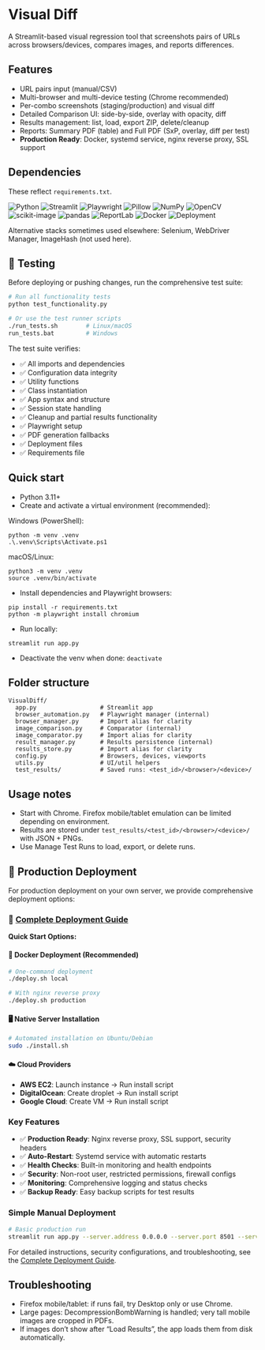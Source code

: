 # Visual Diff

A Streamlit-based visual regression tool that screenshots pairs of URLs across browsers/devices, compares images, and reports differences.

## Features

- URL pairs input (manual/CSV)
- Multi-browser and multi-device testing (Chrome recommended)
- Per-combo screenshots (staging/production) and visual diff
- Detailed Comparison UI: side-by-side, overlay with opacity, diff
- Results management: list, load, export ZIP, delete/cleanup
- Reports: Summary PDF (table) and Full PDF (SxP, overlay, diff per test)
- **Production Ready**: Docker, systemd service, nginx reverse proxy, SSL support

## Dependencies

These reflect `requirements.txt`.

![Python](https://img.shields.io/badge/Python-3.11%2B-blue)
![Streamlit](https://img.shields.io/badge/Streamlit-1.49%2B-ff4b4b?logo=streamlit)
![Playwright](https://img.shields.io/badge/Playwright-1.55%2B-brightgreen)
![Pillow](https://img.shields.io/badge/Pillow-11.3%2B-9cf)
![NumPy](https://img.shields.io/badge/NumPy-2.3%2B-013243?logo=numpy&logoColor=white)
![OpenCV](https://img.shields.io/badge/OpenCV-4.11%2B-5C3EE8?logo=opencv&logoColor=white)
![scikit-image](https://img.shields.io/badge/scikit--image-0.25%2B-F7931E)
![pandas](https://img.shields.io/badge/pandas-2.3%2B-150458?logo=pandas&logoColor=white)
![ReportLab](https://img.shields.io/badge/ReportLab-4.1%2B-6aa84f)
![Docker](https://img.shields.io/badge/Docker-Ready-2496ED?logo=docker&logoColor=white)
![Deployment](https://img.shields.io/badge/Deployment-Production%20Ready-28a745)

Alternative stacks sometimes used elsewhere: Selenium, WebDriver Manager, ImageHash (not used here).

## 🧪 Testing

Before deploying or pushing changes, run the comprehensive test suite:

```bash
# Run all functionality tests
python test_functionality.py

# Or use the test runner scripts
./run_tests.sh        # Linux/macOS
run_tests.bat         # Windows
```

The test suite verifies:
- ✅ All imports and dependencies
- ✅ Configuration data integrity
- ✅ Utility functions
- ✅ Class instantiation
- ✅ App syntax and structure
- ✅ Session state handling
- ✅ Cleanup and partial results functionality
- ✅ Playwright setup
- ✅ PDF generation fallbacks
- ✅ Deployment files
- ✅ Requirements file

## Quick start

- Python 3.11+
- Create and activate a virtual environment (recommended):

Windows (PowerShell):
```
python -m venv .venv
.\.venv\Scripts\Activate.ps1
```

macOS/Linux:
```
python3 -m venv .venv
source .venv/bin/activate
```

- Install dependencies and Playwright browsers:
```
pip install -r requirements.txt
python -m playwright install chromium
```

- Run locally:
```
streamlit run app.py
```

- Deactivate the venv when done: `deactivate`

## Folder structure

```
VisualDiff/
  app.py                  # Streamlit app
  browser_automation.py   # Playwright manager (internal)
  browser_manager.py      # Import alias for clarity
  image_comparison.py     # Comparator (internal)
  image_comparator.py     # Import alias for clarity
  result_manager.py       # Results persistence (internal)
  results_store.py        # Import alias for clarity
  config.py               # Browsers, devices, viewports
  utils.py                # UI/util helpers
  test_results/           # Saved runs: <test_id>/<browser>/<device>/
```

## Usage notes

- Start with Chrome. Firefox mobile/tablet emulation can be limited depending on environment.
- Results are stored under `test_results/<test_id>/<browser>/<device>/` with JSON + PNGs.
- Use Manage Test Runs to load, export, or delete runs.

## 🚀 Production Deployment

For production deployment on your own server, we provide comprehensive deployment options:

### 📖 [Complete Deployment Guide](README-DEPLOYMENT.md)

**Quick Start Options:**

#### 🐳 Docker Deployment (Recommended)
```bash
# One-command deployment
./deploy.sh local

# With nginx reverse proxy
./deploy.sh production
```

#### 🖥️ Native Server Installation
```bash
# Automated installation on Ubuntu/Debian
sudo ./install.sh
```

#### ☁️ Cloud Providers
- **AWS EC2**: Launch instance → Run install script
- **DigitalOcean**: Create droplet → Run install script
- **Google Cloud**: Create VM → Run install script

### Key Features
- ✅ **Production Ready**: Nginx reverse proxy, SSL support, security headers
- ✅ **Auto-Restart**: Systemd service with automatic restarts
- ✅ **Health Checks**: Built-in monitoring and health endpoints
- ✅ **Security**: Non-root user, restricted permissions, firewall configs
- ✅ **Monitoring**: Comprehensive logging and status checks
- ✅ **Backup Ready**: Easy backup scripts for test results

### Simple Manual Deployment
```bash
# Basic production run
streamlit run app.py --server.address 0.0.0.0 --server.port 8501 --server.headless true
```

For detailed instructions, security configurations, and troubleshooting, see the [Complete Deployment Guide](README-DEPLOYMENT.md).

## Troubleshooting

- Firefox mobile/tablet: if runs fail, try Desktop only or use Chrome.
- Large pages: DecompressionBombWarning is handled; very tall mobile images are cropped in PDFs.
- If images don’t show after “Load Results”, the app loads them from disk automatically.
